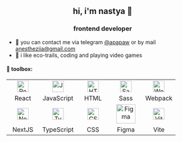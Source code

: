 <h2 align="center">hi, i'm nastya 👾</h1>
<h3 align="center">frontend developer</h3>

- 🦖 you can contact me via telegram [@apapaw](https://t.me/apapaw) or by mail anestheziia@gmail.com
- 🐝 i like eco-trails, coding and playing video games

#### 🧰 toolbox:
<table>
<tbody>
  <tr>
    <td align="center" width="70">
      <img src="https://raw.githubusercontent.com/danielcranney/readme-generator/main/public/icons/skills/react-colored.svg" alt="React" height="30" />
    </td>
    <td align="center" width="70">
      <img src="https://profilinator.rishav.dev/skills-assets/javascript-original.svg" alt="JavaScript" height="30" />
    </td>
    <td align="center" width="70">
      <img src="https://raw.githubusercontent.com/danielcranney/readme-generator/main/public/icons/skills/html5-colored.svg" alt="HTML5" height="30" />
    </td>
    <td align="center" width="70">
      <img src="https://profilinator.rishav.dev/skills-assets/sass-original.svg" alt="Sass" height="30" />
    </td>
    <td align="center" width="70">
      <img src="https://raw.githubusercontent.com/danielcranney/readme-generator/main/public/icons/skills/webpack-colored.svg" alt="Webpack" height="30" />
    </td>
    <!--     <td align="center" width="90">
      <img src="https://raw.githubusercontent.com/devicons/devicon/master/icons/redux/redux-original.svg" alt="Redux" height="50" />
    </td> -->
  </tr>
  <tr>
    <td align="center" width="70">React</td>
    <td align="center" width="70">JavaScript</td>
    <td align="center" width="70">HTML</td>
    <td align="center" width="70">Sass</td>
    <td align="center" width="70">Webpack</td>
    <!--     <td align="center" width="90">Redux</td> -->
  </tr>
  <tr>
    <td align="center" width="70">
      <img src="https://profilinator.rishav.dev/skills-assets/nextjs.png" alt="NextJS" height="30" />
    </td>
    <td align="center" width="70">
     <img src="https://profilinator.rishav.dev/skills-assets/typescript-original.svg" alt="TypeScript" height="30" />
    </td>
    <td align="center" width="70">
      <img src="https://raw.githubusercontent.com/danielcranney/readme-generator/main/public/icons/skills/css3-colored.svg" alt="CSS3" height="30" />
    </td>
    <td align="center" width="70">
      <img src="https://profilinator.rishav.dev/skills-assets/figma-icon.svg" alt="Figma" height="50" />
    </td>
    <td align="center" width="70">
      <img src="https://raw.githubusercontent.com/danielcranney/readme-generator/main/public/icons/skills/vite-colored.svg" alt="Vite" height="30" />
    </td>
  </tr>
  <tr>
    <td align="center" width="70">NextJS</td>
    <td align="center" width="70">TypeScript</td>
    <td align="center" width="70">CSS</td>
    <td align="center" width="70">Figma</td>
    <td align="center" width="70">Vite</td>
  </tr>
</tbody>
</table>

<!--
**ananastasiap/ananastasiap** is a ✨ _special_ ✨ repository because its `README.md` (this file) appears on your GitHub profile.

Here are some ideas to get you started:

- 🔭 I’m currently working on ...
- 🌱 I’m currently learning ...
- 👯 I’m looking to collaborate on ...
- 🤔 I’m looking for help with ...
- 💬 Ask me about ...
- 📫 How to reach me: ...
- 😄 Pronouns: ...
- ⚡ Fun fact: ...
-->
